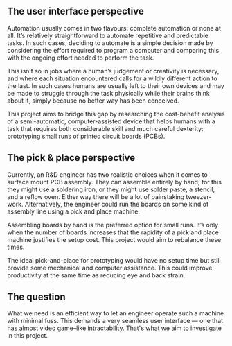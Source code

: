 ## The user interface perspective

Automation usually comes in two flavours: complete automation or none at all. It’s relatively straightforward to automate repetitive and predictable tasks. In such cases, deciding to automate is a simple decision made by considering the effort required to program a computer and comparing this with the ongoing effort needed to perform the task.

This isn’t so in jobs where a human’s judgement or creativity is necessary, and where each situation encountered calls for a wildly different action to the last. In such cases humans are usually left to their own devices and may be made to struggle through the task physically while their brains think about it, simply because no better way has been conceived.

This project aims to bridge this gap by researching the cost-benefit analysis of a semi-automatic, computer-assisted device that helps humans with a task that requires both considerable skill and much careful dexterity: prototyping small runs of printed circuit boards (PCBs).

## The pick & place perspective

Currently, an R&D engineer has two realistic choices when it comes to surface mount PCB assembly. They can assemble entirely by hand; for this they might use a soldering iron, or they might use solder paste, a stencil, and a reflow oven. Either way there will be a lot of painstaking tweezer-work. Alternatively, the engineer could run the boards on some kind of assembly line using a pick and place machine.

Assembling boards by hand is the preferred option for small runs. It’s only when the number of boards increases that the rapidity of a pick and place machine justifies the setup cost. This project would aim to rebalance these times.

The ideal pick-and-place for prototyping would have no setup time but still provide some mechanical and computer assistance. This could improve productivity at the same time as reducing eye and back strain.

## The question

What we need is an efficient way to let an engineer operate such a machine with minimal fuss. This demands a very seamless user interface — one that has almost video game–like intractability. That's what we aim to investigate in this project.